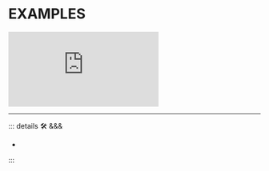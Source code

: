 # EXAMPLES

<iframe class='youtube' src="https://www.youtube-nocookie.com/embed/4yygmmGyynw" title="BagOut" frameborder="0" allow="accelerometer; autoplay; clipboard-write; encrypted-media; gyroscope; picture-in-picture; web-share" referrerpolicy="strict-origin-when-cross-origin" allowfullscreen></iframe>

---

<!-- =================================================== -->
<!-- =================================================== -->
<!-- =================================================== -->
<!-- =================================================== -->
<!-- =================================================== -->
::: details 🛠 &&&

-

:::

